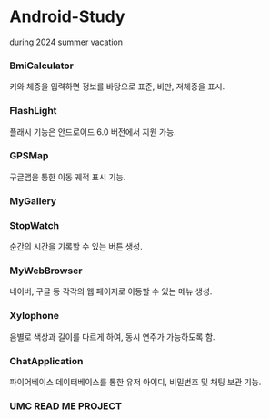 # Android-Study
during 2024 summer vacation

### BmiCalculator

키와 체중을 입력하면 정보를 바탕으로 표준, 비만, 저체중을 표시.

### FlashLight

플래시 기능은 안드로이드 6.0 버전에서 지원 가능.

### GPSMap


구글맵을 통한 이동 궤적 표시 기능.

### MyGallery

### StopWatch

순간의 시간을 기록할 수 있는 버튼 생성.

### MyWebBrowser

네이버, 구글 등 각각의 웹 페이지로 이동할 수 있는 메뉴 생성.

### Xylophone

음별로 색상과 길이를 다르게 하여, 동시 연주가 가능하도록 함.

### ChatApplication

파이어베이스 데이터베이스를 통한 유저 아이디, 비밀번호 및 채팅 보관 기능.


### UMC READ ME PROJECT
